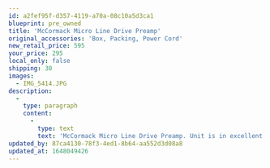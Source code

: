 ```yaml
---
id: a2fef95f-d357-4119-a70a-08c10a5d3ca1
blueprint: pre_owned
title: 'McCormack Micro Line Drive Preamp'
original_accessories: 'Box, Packing, Power Cord'
new_retail_price: 595
your_price: 295
local_only: false
shipping: 30
images:
  - IMG_5414.JPG
description:
  -
    type: paragraph
    content:
      -
        type: text
        text: 'McCormack Micro Line Drive Preamp. Unit is in excellent shape both physically and functionally and comes with original box and packing. Outstanding passive preamp and very well built for the money. '
updated_by: 87ca4130-78f3-4ed1-8b64-aa552d3d08a8
updated_at: 1648049426
---
```


